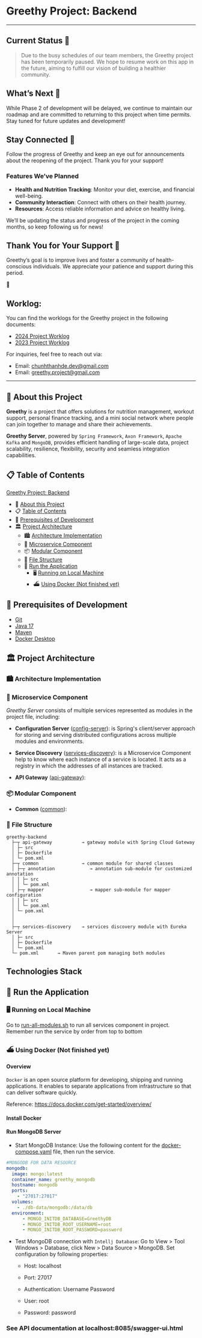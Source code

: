 # Greethy Project: Backend

---

## Current Status 🚧
> Due to the busy schedules of our team members, the Greethy project has been temporarily paused. We hope to resume work on this app in the future, aiming to fulfill our vision of building a healthier community.

## What’s Next 🔮
While Phase 2 of development will be delayed, we continue to maintain our roadmap and are committed to returning to this project when time permits. Stay tuned for future updates and development!

## Stay Connected 📡
Follow the progress of Greethy and keep an eye out for announcements about the reopening of the project. Thank you for your support!

### Features We’ve Planned

- **Health and Nutrition Tracking**: Monitor your diet, exercise, and financial well-being.
- **Community Interaction**: Connect with others on their health journey.
- **Resources**: Access reliable information and advice on healthy living.

We’ll be updating the status and progress of the project in the coming months, so keep following us for news!

## Thank You for Your Support 🙏

Greethy’s goal is to improve lives and foster a community of health-conscious individuals. We appreciate your patience and support during this period.

🚀

## Worklog:
You can find the worklogs for the Greethy project in the following documents:

- [2024 Project Worklog](https://docs.google.com/spreadsheets/d/1rBK_Y8xn-JQktNi-XbpwOGNDyIzXeSMfjy1KaiPRWK8/edit?usp=sharing)
- [2023 Project Worklog](https://docs.google.com/spreadsheets/d/184cta1VnCs9KNoSxxu4M1l1spFMGwVKs/edit?usp=sharing&ouid=100409196411014517948&rtpof=true&sd=true)

For inquiries, feel free to reach out via:
- Email: [chunhthanhde.dev@gmail.com](mailto:chunhthanhde.dev@gmail.com)
- Email: [greethy.project@gmail.com](mailto:greethy.project@gmail.com)
  
---

## 👋 About this Project

**Greethy** is a project that offers solutions for nutrition management, workout support, personal finance tracking, and a mini social network where people can join together to manage
and share their achievements.

**Greethy Server**, powered by `Spring Framework`, `Axon Framework`, `Apache Kafka` and `MongoDB`, provides efficient handling of large-scale data, project scalability, resilience, 
flexibility, security and seamless integration capabilities.

## 📋 Table of Contents

[Greethy Project: Backend](#greethy-project-backend)
* 👋 [About this Project](#-about-this-project)
* 📋 [Table of Contents](#-table-of-contents)
* 📝 [Prerequisites of Development](#-prerequisites-of-development)
* 🏛️ [Project Architecture](#-project-architecture)
  * 🏙️ [Architecture Implementation](#-architecture-implementation)
  * 🎡 [Microservice Component](#-microservice-component)
  * 📦 [Modular Component](#-modular-component)
  * 📁️ [File Structure](#-file-structure)
  * 👟 [Run the Application](#-run-the-application)
    * 🖥️ [Running on Local Machine](#-running-on-local-machine)
    * ⛴️ [Using Docker (Not finished yet)](#-using-docker-not-finished-yet)

## 📝 Prerequisites of Development

* [Git](https://git-scm.com/downloads)
* [Java 17](https://www.oracle.com/java/technologies/javase/jdk17-archive-downloads.html)
* [Maven](https://maven.apache.org/download.cgi)
* [Docker Desktop](https://docs.docker.com/get-docker/) 

## 🏛️ Project Architecture

### 🏙️ Architecture Implementation

### 🎡 Microservice Component

*Greethy Server* consists of multiple services represented as modules in the project file, including:

* **Configuration Server** ([config-server](config-server/README.md)): is Spring's client/server approach for storing and serving distributed configurations across multiple modules 
and environments.

* **Service Discovery** ([services-discovery](services-discovery/README.md)): is a Microservice Component help to know where each instance of a service is located. It acts as a registry
in which the addresses of all instances are tracked.

* **API Gateway** ([api-gateway](api-gateway/README.md)): 

### 📦 Modular Component

* **Common** ([common](common/README.md)): 

### 📁 File Structure

```
greethy-backend
  ├─┬ api-gateway           → gateway module with Spring Cloud Gateway
  │ ├─ src
  │ ├─ Dockerfile
  │ └─ pom.xml
  ├─┬ common                → common module for shared classes
  │ ├─┬ annotation             → annotation sub-module for customized annotation
  │ │ ├─ src
  │ │ └─ pom.xml
  │ ├─┬ mapper                 → mapper sub-module for mapper configuration
  │ │ ├─ src
  │ │ └─ pom.xml
  │ └─ pom.xml
  │
  │
  ├─┬ services-discovery    → services discovery module with Eureka Server
  │ ├─ src
  │ ├─ Dockerfile
  │ └─ pom.xml
  └─ pom.xml       → Maven parent pom managing both modules
```

## Technologies Stack



## 👟 Run the Application

### 🖥️ Running on Local Machine

Go to [run-all-modules.sh](run-all-modules.sh) to run all services component in project. Remember run the service by order from top to bottom

### ⛴️ Using Docker (Not finished yet)

#### Overview

`Docker` is an open source platform for developing, shipping and running applications. It enables to separate applications from infrastructure so that can deliver software quickly. 

Reference: https://docs.docker.com/get-started/overview/

#### Install Docker

#### Run MongoDB Server

* Start MongoDB Instance: Use the following content for the [docker-compose.yaml](/greethy-docker/docker-compose.yaml) file, then run the service.

````yaml
#MONGODB FOR DATA RESOURCE
mongodb:
  image: mongo:latest
  container_name: greethy_mongodb
  hostname: mongodb
  ports:
    - "27017:27017"
  volumes:
    - ./db-data/mongodb:/data/db
  environment:
      - MONGO_INITDB_DATABASE=GreethyDB
      - MONGO_INITDB_ROOT_USERNAME=root
      - MONGO_INITDB_ROOT_PASSWORD=password
````

* Test MongoDB connection with `Intellj Database`: Go to View > Tool Windows > Database, click New > Data Source > MongoDB. Set configuration by following properties:

  * Host: localhost

  * Port: 27017

  * Authentication: Username Password

  * User: root

  * Password: password


### See API documentation at localhost:8085/swagger-ui.html
